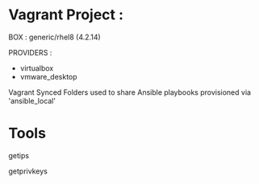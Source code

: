 # Vagrant Project : 

BOX : generic/rhel8 (4.2.14)

PROVIDERS : 
* virtualbox
* vmware_desktop

Vagrant Synced Folders used to share Ansible playbooks provisioned via 'ansible_local'

# Tools
getips <provider>
  
getprivkeys <provider>
